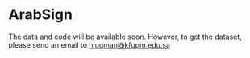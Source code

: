 # ArabSign
The data and code will be available soon. However, to get the dataset, please send an email to hluqman@kfupm.edu.sa

